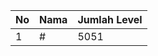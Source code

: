 | No | Nama            | Jumlah Level |
|----|-----------------|--------------|
| 1  | #    |    5051        |
